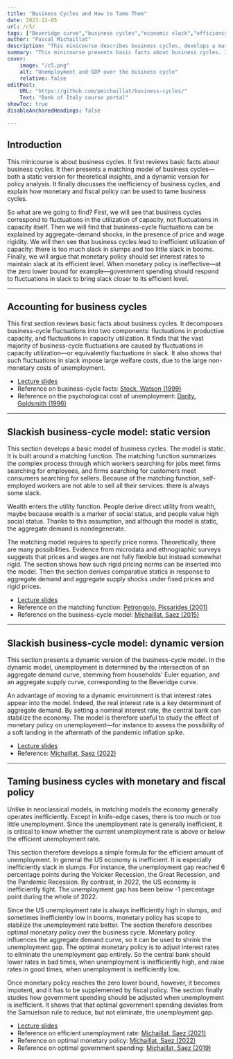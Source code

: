 ```yaml
---
title: "Business Cycles and How to Tame Them" 
date: 2023-12-05
url: /c5/
tags: ["Beveridge curve","business cycles","economic slack","efficiency","government spending","matching model","monetary policy","price rigidity","stabilization policy","sufficient statistics","unemployment gap"]
author: "Pascal Michaillat"
description: "This minicourse describes business cycles, develops a matching model to explain them, and discusses how monetary and fiscal policy can tame them."
summary: "This minicourse presents basic facts about business cycles. It then develops a matching model to explain these business-cycle facts. Finally, it explains how monetary policy and government spending should be designed to tame business cycles." 
cover:
    image: "/c5.png"
    alt: "Unemployment and GDP over the business cycle"
    relative: false
editPost:
    URL: "https://github.com/pmichaillat/business-cycles/"
    Text: "Bank of Italy course portal"
showToc: true
disableAnchoredHeadings: false

---
```


## Introduction

This minicourse is about business cycles. It first reviews basic facts about business cycles. It then presents a matching model of business cycles—both a static version for theoretical insights, and a dynamic version for policy analysis. It finally discusses the inefficiency of business cycles, and explain how monetary and fiscal policy can be used to tame business cycles.

So what are we going to find? First, we will see that business cycles correspond to fluctuations in the utilization of capacity, not fluctuations in capacity itself. Then we will find that business-cycle fluctuations can be explained by aggregate-demand shocks, in the presence of price and wage rigidity. We will then see that business cycles lead to inefficient utilization of capacity: there is too much slack in slumps and too little slack in booms. Finally, we will argue that monetary policy should set interest rates to maintain slack at its efficient level. When monetary policy is ineffective—at the zero lower bound for example—government spending should respond to fluctuations in slack to bring slack closer to its efficient level.

---

## Accounting for business cycles

This first section reviews basic facts about business cycles. It decomposes business-cycle fluctuations into two components: fluctuations in productive capacity, and fluctuations in capacity utilization. It finds that the vast majority of business-cycle fluctuations are caused by fluctuations in capacity utilization—or equivalently fluctuations in slack. It also shows that such fluctuations in slack impose large welfare costs, due to the large non-monetary costs of unemployment.

+ [Lecture slides](/z1.pdf)
+ Reference on business-cycle facts: [Stock, Watson (1999)](https://doi.org/10.1016/S1574-0048(99)01004-6)
+ Reference on the psychological cost of unemployment: [Darity, Goldsmith (1996)](https://doi.org/10.1257/jep.10.1.121)

---

## Slackish business-cycle model: static version

This section develops a basic model of business cycles. The model is static. It is built around a matching function. The matching function summarizes the complex process through which workers searching for jobs meet firms searching for employees, and firms searching for customers meet consumers searching for sellers. Because of the matching function, self-employed workers are not able to sell all their services: there is always some slack. 

Wealth enters the utility function. People derive direct utility from wealth, maybe because wealth is a marker of social status, and people value high social status. Thanks to this assumption, and although the model is static, the aggregate demand is nondegenerate.

The matching model requires to specify price norms. Theoretically, there are many possibilities. Evidence from microdata and ethnographic surveys suggests that prices and wages are not fully flexible but instead somewhat rigid. The section shows how such rigid pricing norms can be inserted into the model. Then the section derives comparative statics in response to aggregate demand and aggregate supply shocks under fixed prices and rigid prices. 

+ [Lecture slides](/z2.pdf)
+ Reference on the matching function: [Petrongolo, Pissarides (2001)](https://doi.org/10.1257/jel.39.2.390)
+ Reference on the business-cycle model: [Michaillat, Saez (2015)](/3/)

---

## Slackish business-cycle model: dynamic version

This section presents a dynamic version of the business-cycle model. In the dynamic model, unemployment is determined by the intersection of an aggregate demand curve, stemming from households' Euler equation, and an aggregate supply curve, corresponding to the Beveridge curve.

An advantage of moving to a dynamic environment is that interest rates appear into the model. Indeed, the real interest rate is a key determinant of aggregate demand. By setting a nominal interest rate, the central bank can stabilize the economy. The model is therefore useful to study the effect of monetary policy on unemployment—for instance to assess the possibility of a soft landing in the aftermath of the pandemic inflation spike.

+ [Lecture slides](/z3.pdf)
+ Reference: [Michaillat, Saez (2022)](/7/)

---

## Taming business cycles with monetary and fiscal policy

Unlike in neoclassical models, in matching models the economy generally operates inefficiently. Except in knife-edge cases, there is too much or too little unemployment. Since the unemployment rate is generally inefficient, it is critical to know whether the current unemployment rate is above or below the efficient unemployment rate.

This section therefore develops a simple formula for the efficient amount of unemployment. In general the US economy is inefficient. It is especially inefficiently slack in slumps.  For instance, the unemployment gap reached 6 percentage points during the Volcker Recession, the Great Recession, and the Pandemic Recession. By contrast, in 2022, the US economy is inefficiently tight. The unemployment gap has been below -1 percentage point during the whole of 2022.

Since the US unemployment rate is always inefficiently high in slumps, and sometimes inefficiently low in booms, monetary policy has scope to stabilize the unemployment rate better. The section therefore describes optimal monetary policy over the business cycle. Monetary policy influences the aggregate demand curve, so it can be used to shrink the unemployment gap. The optimal monetary policy is to adjust interest rates to eliminate the unemployment gap entirely. So the central bank should lower rates in bad times, when unemployment is inefficiently high, and raise rates in good times, when unemployment is inefficiently low.

Once monetary policy reaches the zero lower bound, however, it becomes impotent, and it has to be supplemented by fiscal policy. The section finally studies how government spending should be adjusted when unemployment is inefficient. It shows that that optimal government spending deviates from the Samuelson rule to reduce, but not eliminate, the unemployment gap.

+ [Lecture slides](/z4.pdf)
+ Reference on efficient unemployment rate: [Michaillat, Saez (2021)](/9/)
+ Reference on optimal monetary policy: [Michaillat, Saez (2022)](/7/)
+ Reference on optimal government spending: [Michaillat, Saez (2019)](/6/)